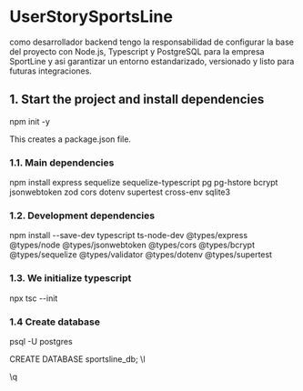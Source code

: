 # UserStorySportsLine
como desarrollador backend tengo la responsabilidad de configurar la base del proyecto con Node.js, Typescript y PostgreSQL para la empresa SportLine y asi garantizar un entorno estandarizado, versionado y listo para futuras integraciones.

## 1. Start the project and install dependencies

npm init -y

This creates a package.json file.

### 1.1. Main dependencies

npm install express sequelize sequelize-typescript pg pg-hstore bcrypt jsonwebtoken zod cors dotenv supertest cross-env sqlite3

### 1.2. Development dependencies

npm install --save-dev typescript ts-node-dev @types/express @types/node @types/jsonwebtoken @types/cors @types/bcrypt @types/sequelize @types/validator @types/dotenv @types/supertest

### 1.3. We initialize typescript

npx tsc --init

### 1.4 Create database

psql -U postgres

CREATE DATABASE sportsline_db;
\l

\q
